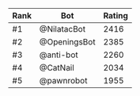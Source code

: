 Rank|Bot|Rating
---|---|---
#1|@NilatacBot|2416
#2|@OpeningsBot|2385
#3|@anti-bot|2260
#4|@CatNail|2034
#5|@pawnrobot|1955
